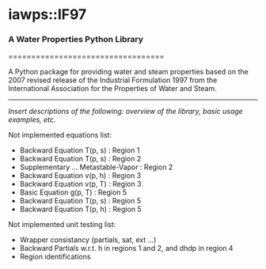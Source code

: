 # iawps::IF97
### A Water Properties Python Library
==================================

A Python package for providing water and steam properties based on 
the 2007 revised release of the Industrial Formulation 1997 from the 
International Association for the Properties of Water and Steam.

---------------------------------------------------------------------

_Insert descriptions of the following: overview of the library, basic usage examples, etc._

Not implemented equations list:
* Backward Equation T(p, s)				: Region 1
* Backward Equation T(p, s)				: Region 2
* Supplementary ... Metastable-Vapor 	: Region 2
* Backward Equation v(p, h)				: Region 3
* Backward Equation v(p, T)				: Region 3
* Basic Equation g(p, T)       			: Region 5
* Backward Equation T(p, s)				: Region 5
* Backward Equation T(p, h)				: Region 5

Not implemented unit testing list:
* Wrapper consistancy (partials, sat, ext ...)
* Backward Partials w.r.t. h in regions 1 and 2, 
                           and dhdp in region 4
* Region identifications